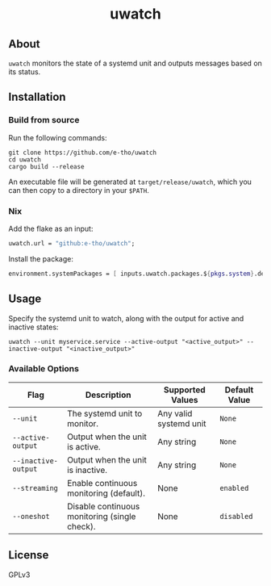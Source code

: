 <div align="center">
  <h1>uwatch</h1>
</div>

## About

`uwatch` monitors the state of a systemd unit and outputs messages based on its status.

## Installation

### Build from source

Run the following commands:

```console
git clone https://github.com/e-tho/uwatch
cd uwatch
cargo build --release
```

An executable file will be generated at `target/release/uwatch`, which you can then copy to a directory in your `$PATH`.

### Nix

Add the flake as an input:

```nix
uwatch.url = "github:e-tho/uwatch";
```

Install the package:

```nix
environment.systemPackages = [ inputs.uwatch.packages.${pkgs.system}.default ];
```

## Usage

Specify the systemd unit to watch, along with the output for active and inactive states:

```console
uwatch --unit myservice.service --active-output "<active_output>" --inactive-output "<inactive_output>"
```

### Available Options

| Flag                | Description                                   | Supported Values       | Default Value |
| ------------------- | --------------------------------------------- | ---------------------- | ------------- |
| `--unit`            | The systemd unit to monitor.                  | Any valid systemd unit | `None`        |
| `--active-output`   | Output when the unit is active.               | Any string             | `None`        |
| `--inactive-output` | Output when the unit is inactive.             | Any string             | `None`        |
| `--streaming`       | Enable continuous monitoring (default).       | None                   | `enabled`     |
| `--oneshot`         | Disable continuous monitoring (single check). | None                   | `disabled`    |

## License

GPLv3
